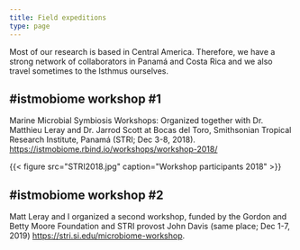 ```yaml
---
title: Field expeditions
type: page
---
```


Most of our research is based in Central America. Therefore,  we have a strong network of collaborators in Panamá and Costa Rica and we also travel sometimes to the Isthmus ourselves. 

## #istmobiome workshop #1
Marine Microbial Symbiosis Workshops: Organized together with Dr. Matthieu Leray and Dr. Jarrod Scott at Bocas del Toro, Smithsonian Tropical Research Institute, Panamá (STRI; Dec 3-8, 2018). https://istmobiome.rbind.io/workshops/workshop-2018/

{{< figure src="STRI2018.jpg" caption="Workshop participants 2018" >}}

## #istmobiome workshop #2
Matt Leray and I organized a second workshop, funded by the Gordon and Betty Moore Foundation and STRI provost John Davis (same place; Dec 1-7, 2019) https://stri.si.edu/microbiome-workshop.
